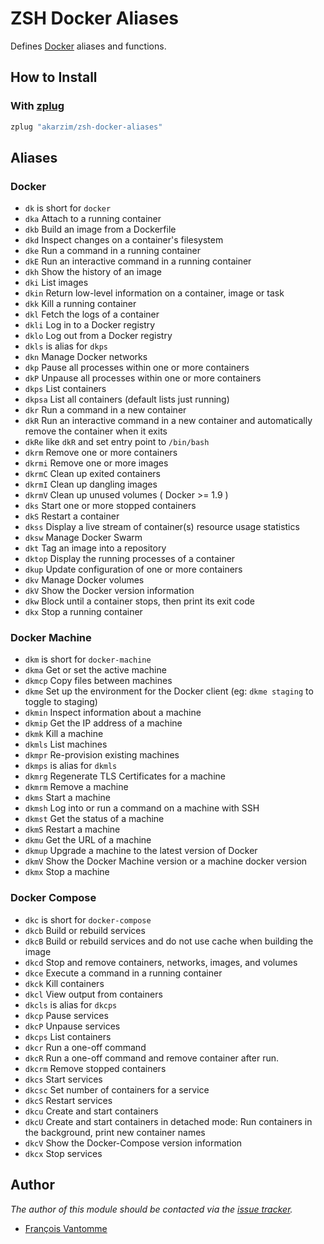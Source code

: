 # ZSH Docker Aliases

Defines [Docker][1] aliases and functions.

## How to Install

### With [zplug][2]

```sh
zplug "akarzim/zsh-docker-aliases"
```

## Aliases

### Docker

  - `dk` is short for `docker`
  - `dka` Attach to a running container
  - `dkb` Build an image from a Dockerfile
  - `dkd` Inspect changes on a container's filesystem
  - `dke` Run a command in a running container
  - `dkE` Run an interactive command in a running container
  - `dkh` Show the history of an image
  - `dki` List images
  - `dkin` Return low-level information on a container, image or task
  - `dkk` Kill a running container
  - `dkl` Fetch the logs of a container
  - `dkli` Log in to a Docker registry
  - `dklo` Log out from a Docker registry
  - `dkls` is alias for `dkps`
  - `dkn` Manage Docker networks
  - `dkp` Pause all processes within one or more containers<Paste>
  - `dkP` Unpause all processes within one or more containers
  - `dkps` List containers
  - `dkpsa` List all containers (default lists just running)
  - `dkr` Run a command in a new container
  - `dkR` Run an interactive command in a new container
          and automatically remove the container when it exits
  - `dkRe` like `dkR` and set entry point to `/bin/bash`
  - `dkrm` Remove one or more containers
  - `dkrmi` Remove one or more images
  - `dkrmC` Clean up exited containers
  - `dkrmI` Clean up dangling images
  - `dkrmV` Clean up unused volumes ( Docker >= 1.9 )
  - `dks` Start one or more stopped containers
  - `dkS` Restart a container
  - `dkss` Display a live stream of container(s) resource usage statistics
  - `dksw` Manage Docker Swarm
  - `dkt` Tag an image into a repository
  - `dktop` Display the running processes of a container
  - `dkup` Update configuration of one or more containers
  - `dkv` Manage Docker volumes
  - `dkV` Show the Docker version information
  - `dkw` Block until a container stops, then print its exit code<Paste>
  - `dkx` Stop a running container

### Docker Machine

  - `dkm` is short for `docker-machine`
  - `dkma` Get or set the active machine
  - `dkmcp` Copy files between machines
  - `dkme` Set up the environment for the Docker client
           (eg: `dkme staging` to toggle to staging)
  - `dkmin` Inspect information about a machine
  - `dkmip` Get the IP address of a machine
  - `dkmk` Kill a machine
  - `dkmls` List machines
  - `dkmpr` Re-provision existing machines
  - `dkmps` is alias for `dkmls`
  - `dkmrg` Regenerate TLS Certificates for a machine
  - `dkmrm` Remove a machine
  - `dkms` Start a machine
  - `dkmsh` Log into or run a command on a machine with SSH
  - `dkmst` Get the status of a machine
  - `dkmS` Restart a machine
  - `dkmu` Get the URL of a machine
  - `dkmup` Upgrade a machine to the latest version of Docker
  - `dkmV` Show the Docker Machine version or a machine docker version
  - `dkmx` Stop a machine

### Docker Compose

  - `dkc` is short for `docker-compose`
  - `dkcb` Build or rebuild services
  - `dkcB` Build or rebuild services
           and do not use cache when building the image
  - `dkcd` Stop and remove containers, networks, images, and volumes
  - `dkce` Execute a command in a running container
  - `dkck` Kill containers
  - `dkcl` View output from containers
  - `dkcls` is alias for `dkcps`
  - `dkcp` Pause services
  - `dkcP` Unpause services
  - `dkcps` List containers
  - `dkcr` Run a one-off command
  - `dkcR` Run a one-off command and remove container after run.
  - `dkcrm` Remove stopped containers
  - `dkcs` Start services
  - `dkcsc` Set number of containers for a service
  - `dkcS` Restart services
  - `dkcu` Create and start containers
  - `dkcU` Create and start containers in detached mode:
           Run containers in the background, print new container names
  - `dkcV` Show the Docker-Compose version information
  - `dkcx` Stop services

## Author

*The author of this module should be contacted via the [issue tracker][3].*

  - [François Vantomme](https://github.com/akarzim)

[1]: https://www.docker.com/
[2]: https://github.com/zplug/zplug
[3]: https://github.com/akarzim/zsh-docker-aliases/issues
